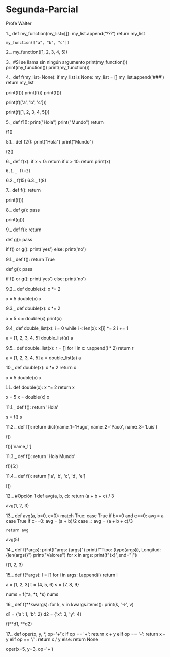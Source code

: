 # Segunda-Parcial
Profe Walter

1._ def my_function(my_list=[]):
    my_list.append('???')
    return my_list

    my_function(["a", "b", "c"])

2._ my_function([1, 2, 3, 4, 5])

3._ #Si se llama sin ningún argumento
print(my_function())
print(my_function())
print(my_function())

4._ def f(my_list=None):
    if my_list is None:
        my_list = []
    my_list.append('###')
    return my_list


print(f())
print(f())
print(f())


print(f(['a', 'b', 'c']))


print(f([1, 2, 3, 4, 5]))


5._ def f1():
    print("Hola")
    print("Mundo")
    return

f1()

5.1._ def f2():
    print("Hola")
    print("Mundo")

f2()

6._ def f(x):
    if x < 0:
        return
    if x > 10:
        return
    print(x)

    6.1._ f(-3)

  6.2._ f(15)
  6.3._ f(8)

  7._ def f():
    return


print(f())

8._ def g():
    pass


print(g())


9._ def f():
    return

def g():
    pass


if f() or g():
    print('yes')
else:
    print('no')

9.1._ def f():
    return True

def g():
    pass


if f() or g():
    print('yes')
else:
    print('no')

9.2._ def double(x):
    x *= 2


x = 5
double(x)
x


9.3._ def double(x):
    x *= 2

x = 5
x = double(x)
print(x)

9.4_ def double_list(x):
    i = 0
    while i < len(x):
            x[i] *= 2
            i += 1


a = [1, 2, 3, 4, 5]
double_list(a)
a

9.5._ def double_list(x):
    r = []
    for i in x:
            r.append(i * 2)
    return r


a = [1, 2, 3, 4, 5]
a = double_list(a)
a


10._ def double(x):
    x *= 2
    return x


x = 5
double(x)
x

11. def double(x):
    x *= 2
    return x

x = 5
x = double(x)
x

11.1._ def f():
    return 'Hola'


s = f()
s

11.2._ def f():
    return dict(name_1='Hugo', name_2='Paco', name_3='Luis')


f()

f()['name_1']


11.3._ def f():
    return 'Hola Mundo'


f()[5:]


11.4._ def f():
    return ['a', 'b', 'c', 'd', 'e']


f()


12._ #Opción 1
def avg(a, b, c):
    return (a + b + c) / 3

avg(1, 2, 3)


13._ def avg(a, b=0, c=0):
    match True:
        case True if b==0 and c==0:
            avg = a
        case True if c==0:
            avg = (a + b)/2
        case _:
            avg = (a + b + c)/3
    
    return avg

avg(5)


14._ def f(*args):
    print(f"args: {args}")
    print(f"Tipo: {type(args)}, Longitud: {len(args)}")
    print("Valores")
    for x in args:
            print(f"{x}",end="|")


f(1, 2, 3)

15._ def f(*args):
    l = []
    for i in args:
            l.append(i)
    return l


a = [1, 2, 3]
t = (4, 5, 6)
s = {7, 8, 9}

nums = f(*a, *t, *s)
nums


16._ def f(**kwargs):
    for k, v in kwargs.items():
            print(k, '->', v)


d1 = {'a': 1, 'b': 2}
d2 = {'x': 3, 'y': 4}

f(**d1, **d2)

17._ def oper(x, y, *, op='+'):
    if op == '+':
            return x + y
    elif op == '-':
            return x - y
    elif op == '/':
            return x / y
    else:
            return None

oper(x=5, y=3, op='+')

